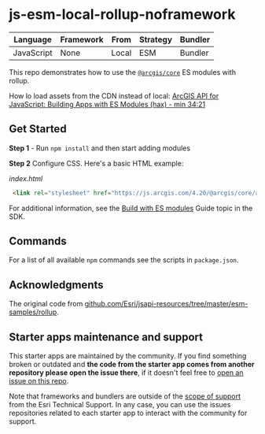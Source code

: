 # js-esm-local-rollup-noframework

|Language|Framework|From|Strategy|Bundler|
|---|---|---|---|---|
|JavaScript|None|Local|ESM|Bundler|

This repo demonstrates how to use the [`@arcgis/core`](https://www.npmjs.com/package/@arcgis/core) ES modules with rollup.

How lo load assets from the CDN instead of local: [ArcGIS API for JavaScript: Building Apps with ES Modules (hax) - min 34:21](https://youtu.be/ojrGonjJI2k?t=2061)

## Get Started

**Step 1** - Run `npm install` and then start adding modules

**Step 2** Configure CSS. Here's a basic HTML example:

*index.html*

```html
 <link rel="stylesheet" href="https://js.arcgis.com/4.20/@arcgis/core/assets/esri/themes/light/main.css>
```

For additional information, see the [Build with ES modules](https://developers.arcgis.com/javascript/latest/es-modules/) Guide topic in the SDK.

## Commands

For a list of all available `npm` commands see the scripts in `package.json`. 

## Acknowledgments

The original code from [github.com/Esri/jsapi-resources/tree/master/esm-samples/rollup](https://github.com/Esri/jsapi-resources/tree/master/esm-samples/rollup).

## Starter apps maintenance and support

This starter apps are maintained by the community. If you find something broken or outdated and **the code from the starter app comes from another repository please open the issue there**, if it doesn't feel free to [open an issue on this repo](https://github.com/hhkaos/arcgis-js-api-starter-apps/issues).

Note that frameworks and bundlers are outside of the [scope of support](https://support.esri.com/en/supportscope) from the Esri Technical Support. In any case, you can use the issues repositories related to each starter app to interact with the community for support.